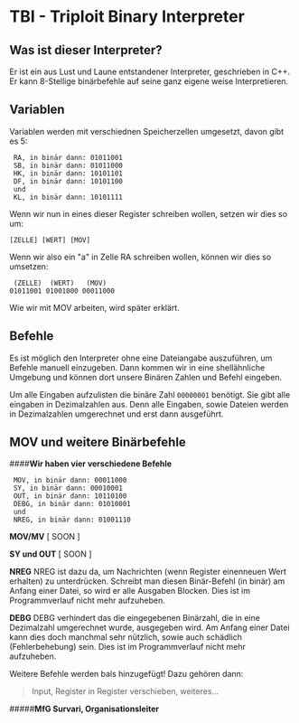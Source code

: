 TBI - Triploit Binary Interpreter
=================================

Was ist dieser Interpreter?
---------------------------

Er ist ein aus Lust und Laune entstandener Interpreter, geschrieben in C++. Er kann 8-Stellige binärbefehle auf seine ganz eigene weise Interpretieren.

Variablen
---------

Variablen werden mit verschiednen Speicherzellen umgesetzt, davon gibt es 5:

     RA, in binär dann: 01011001
     SB, in binär dann: 01011000
     HK, in binär dann: 10101101
     DF, in binär dann: 10101100
     und
     KL, in binär dann: 10101111

Wenn wir nun in eines dieser Register schreiben wollen, setzen wir dies so um:

    [ZELLE] [WERT] [MOV]

Wenn wir also ein "a" in Zelle RA schreiben wollen, können wir dies so umsetzen:

     (ZELLE)  (WERT)   (MOV)   
    01011001 01001000 00011000

Wie wir mit MOV arbeiten, wird später erklärt.

Befehle
-------

Es ist möglich den Interpreter ohne eine Dateiangabe auszuführen, um Befehle manuell einzugeben. Dann kommen wir in eine shellähnliche Umgebung und können dort unsere Binären Zahlen und Befehl eingeben.

Um alle Eingaben aufzulisten die binäre Zahl `00000001` benötigt. Sie gibt alle eingaben in Dezimalzahlen aus. Denn alle Eingaben, sowie Dateien werden in Dezimalzahlen umgerechnet und erst dann ausgeführt.

MOV und weitere Binärbefehle
----------------------------

####**Wir haben vier verschiedene Befehle**

     MOV, in binär dann: 00011000
     SY, in binär dann: 00010001
     OUT, in binär dann: 10110100
     DEBG, in binär dann: 01010001
     und
     NREG, in binär dann: 01001110

**MOV/MV**
[ SOON ]

**SY und OUT**
[ SOON ]


**NREG**
NREG ist dazu da, um Nachrichten (wenn Register einenneuen Wert erhalten) zu unterdrücken. Schreibt man diesen Binär-Befehl (in binär) am Anfang einer Datei, so wird er alle Ausgaben Blocken. Dies ist im Programmverlauf nicht mehr aufzuheben.

**DEBG**
DEBG verhindert das die eingegebenen Binärzahl, die in eine Dezimalzahl umgerechnet wurde, ausgegeben wird. Am Anfang einer Datei kann dies doch manchmal sehr nützlich, sowie auch schädlich (Fehlerbehebung) sein. Dies ist im Programmverlauf nicht mehr aufzuheben.

Weitere Befehle werden bals hinzugefügt! Dazu gehören dann:
> Input, 
> Register in Register verschieben, 
> weiteres...

#####**MfG Survari, Organisationsleiter**
